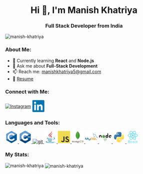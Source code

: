 <h1 align="center">Hi 👋, I'm Manish Khatriya</h1>
<h3 align="center">Full Stack Developer from India</h3>

<p align="left"> 
  <img src="https://komarev.com/ghpvc/?username=manish-khatriya&label=Profile%20views&color=0e75b6&style=flat" alt="manish-khatriya" /> 
</p>

### About Me:
- 🌱 Currently learning **React** and **Node.js**
- 💬 Ask me about **Full-Stack Development**
- 📫 Reach me: [manishkhatriya5@gmail.com](mailto:manishkhatriya5@gmail.com)
- 📄 [Resume](https://drive.google.com/file/d/1b_0-i_xosPr5_Ozno4_S9TZJsNxagc4f/view)

### Connect with Me:
<p align="left">
  <a href="https://www.instagram.com/gurjar__manish27__/" target="blank"><img align="center" src="https://raw.githubusercontent.com/devicons/devicon/master/icons/instagram/instagram-original.svg" alt="Instagram" height="40" width="40" /></a>
  <a href="https://www.linkedin.com/in/manish-khatriya-ab8763249/" target="blank"><img align="center" src="https://raw.githubusercontent.com/devicons/devicon/master/icons/linkedin/linkedin-original.svg" alt="LinkedIn" height="40" width="40" /></a>
</p>

<h3 align="left">Languages and Tools:</h3>
<p align="left">
  <a href="https://www.cprogramming.com/" target="_blank" rel="noreferrer"> <img src="https://raw.githubusercontent.com/devicons/devicon/master/icons/c/c-original.svg" alt="c" width="40" height="40"/> </a> 
  <a href="https://www.w3schools.com/cpp/" target="_blank" rel="noreferrer"> <img src="https://raw.githubusercontent.com/devicons/devicon/master/icons/cplusplus/cplusplus-original.svg" alt="cplusplus" width="40" height="40"/> </a> 
  <a href="https://git-scm.com/" target="_blank" rel="noreferrer"> <img src="https://www.vectorlogo.zone/logos/git-scm/git-scm-icon.svg" alt="git" width="40" height="40"/> </a> 
  <a href="https://www.java.com" target="_blank" rel="noreferrer"> <img src="https://raw.githubusercontent.com/devicons/devicon/master/icons/java/java-original.svg" alt="java" width="40" height="40"/> </a> 
  <a href="https://developer.mozilla.org/en-US/docs/Web/JavaScript" target="_blank" rel="noreferrer"> <img src="https://raw.githubusercontent.com/devicons/devicon/master/icons/javascript/javascript-original.svg" alt="javascript" width="40" height="40"/> </a> 
  <a href="https://www.mongodb.com/" target="_blank" rel="noreferrer"> <img src="https://raw.githubusercontent.com/devicons/devicon/master/icons/mongodb/mongodb-original-wordmark.svg" alt="mongodb" width="40" height="40"/> </a> 
  <a href="https://www.mysql.com/" target="_blank" rel="noreferrer"> <img src="https://raw.githubusercontent.com/devicons/devicon/master/icons/mysql/mysql-original-wordmark.svg" alt="mysql" width="40" height="40"/> </a> 
  <a href="https://nodejs.org" target="_blank" rel="noreferrer"> <img src="https://raw.githubusercontent.com/devicons/devicon/master/icons/nodejs/nodejs-original-wordmark.svg" alt="nodejs" width="40" height="40"/> </a> 
  <a href="https://www.python.org" target="_blank" rel="noreferrer"> <img src="https://raw.githubusercontent.com/devicons/devicon/master/icons/python/python-original.svg" alt="python" width="40" height="40"/> </a> 
  <a href="https://reactjs.org/" target="_blank" rel="noreferrer"> <img src="https://raw.githubusercontent.com/devicons/devicon/master/icons/react/react-original-wordmark.svg" alt="react" width="40" height="40"/> </a> 
</p>

### My Stats:
<p><img align="left" src="https://github-readme-stats.vercel.app/api/top-langs?username=manish-khatriya&show_icons=true&locale=en&layout=compact" alt="manish-khatriya" /></p>
<p>&nbsp;<img align="center" src="https://github-readme-stats.vercel.app/api?username=manish-khatriya&show_icons=true&locale=en" alt="manish-khatriya" /></p>
